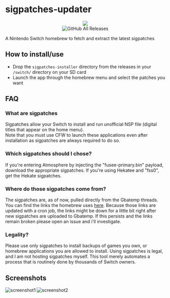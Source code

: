 # sigpatches-updater
<p align="center">
<img src = "https://user-images.githubusercontent.com/61667930/92999622-fe6c9700-f511-11ea-8092-e3df2bea6eb3.jpg"\><br>
<img alt="GitHub All Releases" src="https://img.shields.io/github/downloads/HamletDuFromage/sigpatches-updater/total">
</p>

A Nintendo Switch homebrew to fetch and extract the latest sigpatches

## How to install/use
- Drop the `sigpatches-installer` directory from the releases in your `/switch/` directory on your SD card
- Launch the app through the homebrew menu and select the patches you want

## FAQ

### What are sigpatches
Sigpatches allow your Switch to install and run unofficial NSP file (digital titles that appear on the home menu). \
Note that you must use CFW to launch these applications even after installation as sigpatches are always required to do so.

### Which sigpatches should I chose?
If you're entering Atmosphere by injecting the \"fusee-primary.bin\" payload, download the appropriate sigpatches. If you're using Hekatee and \"fss0\", get the Hekate sigpatches.

### Where do those sigpatches come from?
The sigpatches are, as of now, pulled directly from the Gbatemp threads. You can find the links the homebrew uses [here](https://hamletdufromage.github.io/sigpatches-updater/sigpatches.html). Because those links are updated with a cron job, the links might be down for a little bit right after new sigpatches are uploaded to Gbatemp. If this persists and the links remain broken please open an issue and i'll investigate.

### Legality?
Please use only sigpatches to install backups of games you own, or homebrew applications you are allowed to install. Using sigpatches is legal, and I am not hosting sigpatches myself. This tool merely automates a process that is routinely done by thousands of Switch owners.

## Screenshots
![screenshot1](https://user-images.githubusercontent.com/61667930/92999680-691dd280-f512-11ea-8bff-9d840e8ed10e.jpg)
![screenshot2](https://user-images.githubusercontent.com/61667930/92999678-68853c00-f512-11ea-9809-bb4b516b9827.jpg)

